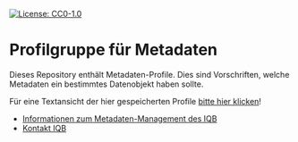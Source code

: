 [![License: CC0-1.0](https://img.shields.io/badge/License-CC0_1.0-lightgrey.svg)](http://creativecommons.org/publicdomain/zero/1.0/)

# Profilgruppe für Metadaten

Dieses Repository enthält Metadaten-Profile. Dies sind Vorschriften, welche Metadaten ein bestimmtes Datenobjekt haben sollte.

Für eine Textansicht der hier gespeicherten Profile [bitte hier klicken](/docs#readme)!

* [Informationen zum Metadaten-Management des IQB](https://iqb-vocabs.github.io)
* [Kontakt IQB](mailto:iqb-tbadev@hu-berlin.de)

